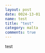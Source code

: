 ```yaml
---
layout: post
date: 0024-13-01
name: test
title: "test"
category: malta
comments: true
---
```


test
